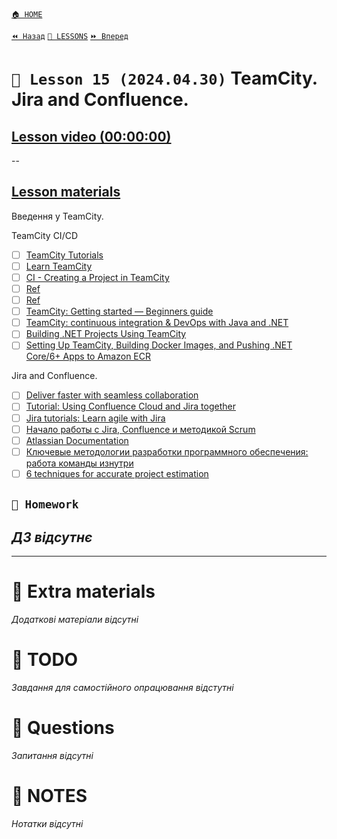 [`🏠 HOME`](../../../README.md)  

[`⏪ Назад`](../14/README.md)  [`📗 LESSONS`](../../README.md)  [`⏩ Вперед`](../16/README.md)  

# `📗 Lesson 15 (2024.04.30)` TeamCity. Jira and Confluence. 

## [Lesson video (00:00:00)]()

--

## [Lesson materials](https://lms.ithillel.ua/groups/65a65fe34c3a2d3372eef8ea/lessons/65a65fe44c3a2d3372eef979)

Введення у TeamCity.

TeamCity CI/CD
- [ ] [TeamCity Tutorials](https://www.jetbrains.com/teamcity/tutorials/)  
- [ ] [Learn TeamCity](https://www.jetbrains.com/teamcity/learn/)  
- [ ] [CI - Creating a Project in TeamCity](https://www.tutorialspoint.com/continuous_integration/continuous_integration_creating_project_teamcity.htm)  
- [ ] [Ref](https://medium.com/testvagrant/how-to-set-up-a-build-pi)  
- [ ] [Ref](https://www.devopsschool.com/blog/what-is-teamcity-and-how-it-works-an-overview-and-its-use-cases/peline-on-jetbrains-teamcity-41a1b0a67d76)  
- [ ] [TeamCity: Getting started — Beginners guide](https://blog.searce.com/teamcity-a7f4b6d87f46)  
- [ ] [TeamCity: continuous integration & DevOps with Java and .NET](https://www.udemy.com/course/teamcity-learn-continuous-integration-jetbrains-teamcity-tutorial/)  
- [ ] [Building .NET Projects Using TeamCity](https://www.jetbrains.com/teamcity/tutorials/dotnet-build-configure-test/)  
- [ ] [Setting Up TeamCity, Building Docker Images, and Pushing .NET Core/6+ Apps to Amazon ECR](https://www.linkedin.com/pulse/setting-up-teamcity-building-docker-images-pushing-net-tristan-anver)  

Jira and Confluence.
- [ ] [Deliver faster with seamless collaboration](https://www.atlassian.com/software/confluence/jira-integration)  
- [ ] [Tutorial: Using Confluence Cloud and Jira together](https://www.atlassian.com/software/confluence/resources/guides/extend-functionality/confluence-jira)  
- [ ] [Jira tutorials: Learn agile with Jira](https://www.atlassian.com/agile/tutorials)  
- [ ] [Начало работы с Jira, Confluence и методикой Scrum](https://www.atlassian.com/ru/agile/scrum/jira-confluence-scrum)  
- [ ] [Atlassian Documentation](https://confluence.atlassian.com/alldoc/atlassian-documentation-32243719.html)  
- [ ] [Ключевые методологии разработки программного обеспечения: работа команды изнутри](https://wezom.com.ua/blog/metodologija-razrabotki-programmnogo-obespechenija)  
- [ ] [6 techniques for accurate project estimation](https://asana.com/resources/project-estimation)  

## `📕 Homework`
*ДЗ відсутнє*
--

---

# 📘 Extra materials

*Додаткові матеріали відсутні*

# 📘 TODO
*Завдання для самостійного опрацювання відстутні*

# 📘 Questions
*Запитання відсутні*

# 📘 NOTES
*Нотатки відсутні*
